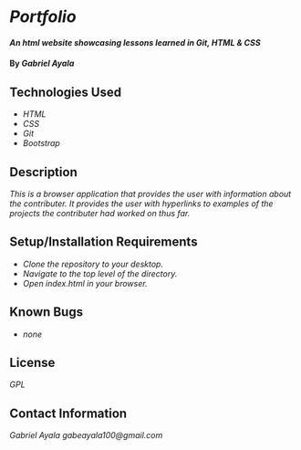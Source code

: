 # _Portfolio_
#### _An html website showcasing lessons learned in Git, HTML & CSS_
#### By _**Gabriel Ayala**_
## Technologies Used
* _HTML_
* _CSS_
* _Git_
* _Bootstrap_
## Description
_This is a browser application that provides the user with information about the contributer. It provides the user with hyperlinks to examples of the projects the contributer had worked on thus far._
## Setup/Installation Requirements
* _Clone the repository to your desktop._
* _Navigate to the top level of the directory._
* _Open index.html in your browser._
## Known Bugs
* _none_
## License
_GPL_
## Contact Information
_Gabriel Ayala gabeayala100@gmail.com_